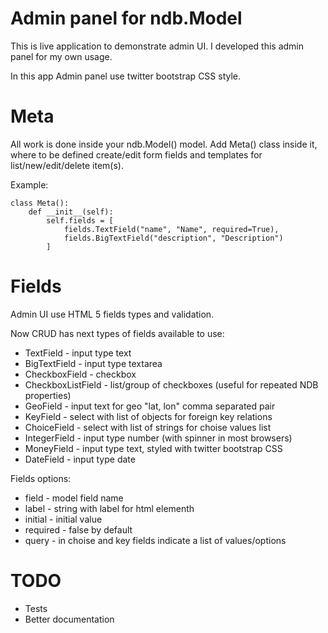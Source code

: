 Admin panel for ndb.Model
=========================

This is live application to demonstrate admin UI.
I developed this admin panel for my own usage.

In this app Admin panel use twitter bootstrap CSS style.


Meta
====

All work is done inside your ndb.Model() model. Add Meta() class inside it,
where to be defined create/edit form fields and templates for list/new/edit/delete item(s).

Example:

	class Meta():
        def __init__(self):
            self.fields = [
                fields.TextField("name", "Name", required=True),
                fields.BigTextField("description", "Description")
            ]


Fields
======

Admin UI use HTML 5 fields types and validation.

Now CRUD has next types of fields available to use:

 * TextField - input type text
 * BigTextField - input type textarea
 * CheckboxField - checkbox
 * CheckboxListField - list/group of checkboxes (useful for repeated NDB properties)
 * GeoField - input text for geo "lat, lon" comma separated pair
 * KeyField - select with list of objects for foreign key relations
 * ChoiceField - select with list of strings for choise values list
 * IntegerField - input type number (with spinner in most browsers)
 * MoneyField - input type text, styled with twitter bootstrap CSS
 * DateField - input type date

Fields options:

 * field - model field name
 * label - string with label for html elementh
 * initial - initial value
 * required - false by default
 * query - in choise and key fields indicate a list of values/options


TODO
====

 * Tests
 * Better documentation
